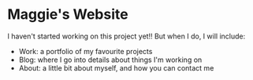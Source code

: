 # Maggie's Website

I haven't started working on this project yet!! But when I do, I will include:

- Work: a portfolio of my favourite projects
- Blog: where I go into details about things I'm working on
- About: a little bit about myself, and how you can contact me
